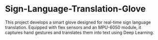 # Sign-Language-Translation-Glove
This project develops a smart glove designed for real-time sign language translation. Equipped with flex sensors and an MPU-6050 module, it captures hand gestures and translates them into text using Deep Learning.
